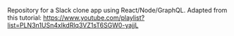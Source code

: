 Repository for a Slack clone app using React/Node/GraphQL. Adapted from this tutorial: https://www.youtube.com/playlist?list=PLN3n1USn4xlkdRlq3VZ1sT6SGW0-yajjL
